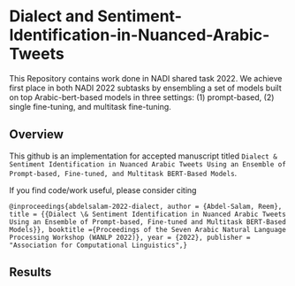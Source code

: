 # Dialect and Sentiment-Identification-in-Nuanced-Arabic-Tweets
This Repository contains work done in NADI shared task 2022.  We achieve first place in both NADI 2022 subtasks by ensembling a set of models built on top Arabic-bert-based models in three settings: (1) prompt-based, (2) single fine-tuning, and multitask fine-tuning.


## Overview
This github is an implementation for accepted manuscript titled `Dialect & Sentiment Identification in Nuanced Arabic Tweets Using an Ensemble of Prompt-based, Fine-tuned, and Multitask BERT-Based Models`.


If you find code/work useful, please consider citing
```
@inproceedings{abdelsalam-2022-dialect, author = {Abdel-Salam, Reem}, title = {{Dialect \& Sentiment Identification in Nuanced Arabic Tweets Using an Ensemble of Prompt-based, Fine-tuned and Multitask BERT-Based Models}}, booktitle ={Proceedings of the Seven Arabic Natural Language Processing Workshop (WANLP 2022)}, year = {2022}, publisher = "Association for Computational Linguistics",}
```

## Results
